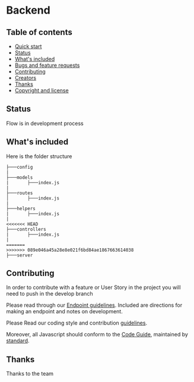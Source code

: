 
# Backend


## Table of contents

- [Quick start](#quick-start)
- [Status](#status)
- [What's included](#whats-included)
- [Bugs and feature requests](#bugs-and-feature-requests)
- [Contributing](#contributing)
- [Creators](#creators)
- [Thanks](#thanks)
- [Copyright and license](#copyright-and-license)


## Status

Flow is in development process

## What's included

Here is the folder structure

```text
├───config
|
├───models
|       ├───index.js
|
├───routes
│       ├───index.js
|
├───helpers
|       ├───index.js
|
<<<<<<< HEAD
├───controllers
|       ├───index.js
|
=======
>>>>>>> 089e046a45a28e8e021f6bd84ae1867663614038
├───server
```
## Contributing

In order to contribute with a feature or User Story in the project you will need to push in the develop branch

Please read through our [Endpoint guidelines](https://github.com/The-Odd-Ones/BackEnd/blob/develop/endpoint.md). Included are directions for making an endpoint and notes on development.

Please Read our coding style and contribution [guidelines](https://github.com/The-Odd-Ones/BackEnd/blob/develop/Guidelines.md).

Moreover, all Javascript should conform to the [Code Guide](), maintained by [standard](https://github.com/standard/standard).

## Thanks

Thanks to the team

